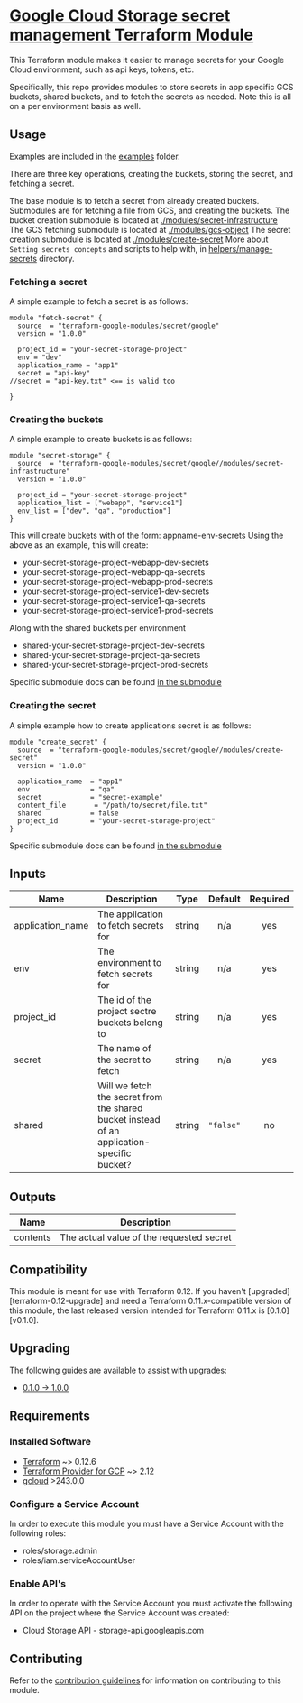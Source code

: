 # [Google Cloud Storage secret management Terraform Module](https://registry.terraform.io/modules/terraform-google-modules/secret/google/)

This Terraform module makes it easier to manage secrets for your Google Cloud environment, such as api keys, tokens, etc.

Specifically, this repo provides modules to store secrets in app specific GCS buckets, shared buckets, and to fetch the secrets as needed.
Note this is all on a per environment basis as well.

## Usage
Examples are included in the [examples](./examples/) folder.

There are three key operations, creating the buckets, storing the secret, and fetching a secret. 

The base module is to fetch a secret from already created buckets. Submodules are for fetching a file from GCS, and creating the buckets.
The bucket creation submodule is located at [./modules/secret-infrastructure](./modules/secret-infrastructure)
The GCS fetching submodule is located at [./modules/gcs-object](./modules/gcs-object)
The secret creation submodule is located at [./modules/create-secret](./modules/create-secret)
More about `Setting secrets concepts` and scripts to help with, in [helpers/manage-secrets](./helpers/manage-secrets) directory.

### Fetching a secret
A simple example to fetch a secret is as follows: 

```hcl
module "fetch-secret" {
  source  = "terraform-google-modules/secret/google"
  version = "1.0.0"
  
  project_id = "your-secret-storage-project"
  env = "dev"
  application_name = "app1"
  secret = "api-key" 
//secret = "api-key.txt" <== is valid too

}
```
 

### Creating the buckets

A simple example to create buckets is as follows:

```hcl
module "secret-storage" {
  source  = "terraform-google-modules/secret/google//modules/secret-infrastructure"
  version = "1.0.0"

  project_id = "your-secret-storage-project"
  application_list = ["webapp", "service1"]
  env_list = ["dev", "qa", "production"]
}
```

This will create buckets with of the form: appname-env-secrets
Using the above as an example, this will create:
* your-secret-storage-project-webapp-dev-secrets
* your-secret-storage-project-webapp-qa-secrets
* your-secret-storage-project-webapp-prod-secrets
* your-secret-storage-project-service1-dev-secrets
* your-secret-storage-project-service1-qa-secrets
* your-secret-storage-project-service1-prod-secrets

Along with the shared buckets per environment
* shared-your-secret-storage-project-dev-secrets
* shared-your-secret-storage-project-qa-secrets
* shared-your-secret-storage-project-prod-secrets

Specific submodule docs can be found [in the submodule](./modules/secret-infrastructure/README.md)

### Creating the secret

A simple example how to create applications secret is as follows:

```hcl
module "create_secret" {
  source  = "terraform-google-modules/secret/google//modules/create-secret"
  version = "1.0.0"

  application_name  = "app1"
  env               = "qa"
  secret            = "secret-example"
  content_file       = "/path/to/secret/file.txt"
  shared            = false
  project_id        = "your-secret-storage-project"
}
```

Specific submodule docs can be found [in the submodule](./modules/create-secret/README.md)


<!-- BEGINNING OF PRE-COMMIT-TERRAFORM DOCS HOOK -->
## Inputs

| Name | Description | Type | Default | Required |
|------|-------------|:----:|:-----:|:-----:|
| application\_name | The application to fetch secrets for | string | n/a | yes |
| env | The environment to fetch secrets for | string | n/a | yes |
| project\_id | The id of the project sectre buckets belong to | string | n/a | yes |
| secret | The name of the secret to fetch | string | n/a | yes |
| shared | Will we fetch the secret from the shared bucket instead of an application-specific bucket? | string | `"false"` | no |

## Outputs

| Name | Description |
|------|-------------|
| contents | The actual value of the requested secret |

<!-- END OF PRE-COMMIT-TERRAFORM DOCS HOOK -->

## Compatibility

This module is meant for use with Terraform 0.12. If you haven't
[upgraded][terraform-0.12-upgrade] and need a Terraform 0.11.x-compatible
version of this module, the last released version intended for Terraform 0.11.x
is [0.1.0][v0.1.0].

## Upgrading

The following guides are available to assist with upgrades:

- [0.1.0 -> 1.0.0](./docs/upgrading_to_1.0.0.md)

## Requirements
### Installed Software
- [Terraform](https://www.terraform.io/downloads.html) ~> 0.12.6
- [Terraform Provider for GCP](https://github.com/terraform-providers/terraform-provider-google) ~> 2.12
- [gcloud](https://cloud.google.com/sdk/gcloud/) >243.0.0

### Configure a Service Account
In order to execute this module you must have a Service Account with the following roles:

- roles/storage.admin
- roles/iam.serviceAccountUser

### Enable API's
In order to operate with the Service Account you must activate the following API on the project where the Service Account was created:

- Cloud Storage API - storage-api.googleapis.com

## Contributing

Refer to the [contribution guidelines](./CONTRIBUTING.md) for
information on contributing to this module.
